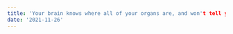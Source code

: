 ```yaml
---
title: 'Your brain knows where all of your organs are, and won't tell you.'
date: '2021-11-26'
---
```



